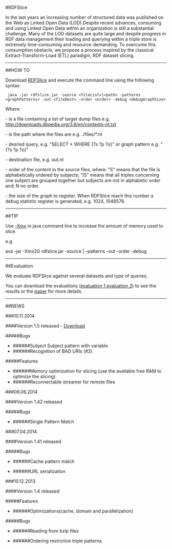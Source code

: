 #RDFSlice

In the last years an increasing number of structured data was published on the Web as Linked Open Data (LOD).Despite recent advances, consuming and using Linked Open Data within an organization is still a substantial challenge. Many of the LOD datasets are quite large and despite progress in RDF data management their loading and querying within a triple store is extremely time-consuming and resource-demanding. To overcome this consumption obstacle, we propose a process inspired by the classical Extract-Transform-Load (ETL) paradigm, RDF dataset slicing.

- - -
##HOW TO

Download [RDFSlice](https://bitbucket.org/emarx/rdfslice/downloads/rdfslice_1.5.jar) and execute the command line using the following syntax: 

     java -jar rdfslice.jar -source <fileList>|<path> -patterns <graphPatterns> -out <fileDest> -order <order> -debug <debugGraphSize>
	 
Where:

<fileList>       - is a file containing a list of target dump files e.g. http://downloads.dbpedia.org/3.8/en/contents-nt.txt

<path>           - is the path where the files are e.g. ./files/*.nt

<graphPatterns>  - desired query, e.g. "SELECT * WHERE {?s ?p ?o}" or graph pattern e.g. "{?s ?p ?o}"

<fileDest>       - destination file, e.g. out.nt

<order>          - order of the content in the source files, where: "S" means that the file is alphabetically ordered by subjects; "IS" means that all triples concerning one subject are grouped together but subjects are not in alphabetic order and; N no order.

<debugGraphSize> - the size of the graph to register. When RDFSlice reach this number a debug statistic register is generated, e.g. 1024, 1048576.
- - -
##TIP

Use [-Xmx](http://publib.boulder.ibm.com/infocenter/javasdk/tools/index.jsp?topic=%2Fcom.ibm.java.doc.igaa%2F_1vg000139b8b453-11951f1e7ff-8000_1001.html) in java command line to increase the amount of memory used to slice.

e.g. 

ava -jar -Xmx2G rdfslice.jar -source <fileList>|<path> -patterns <graphPatterns> -out <fileDest> -order <order> -debug <debugGraphSize>
- - -
##Evaluation

We evaluate RDFSlice against several datasets and type of queries.

You can download the evaluations ([evaluation 1](https://bitbucket.org/emarx/rdfslice/downloads/evaluation.rar),[evaluation 2](https://bitbucket.org/emarx/rdfslice/downloads/evaluation2.rar)) to see the results or the [paper](https://bitbucket.org/emarx/rdfslice/downloads/slice_v1.2.pdf) for more details.

- - -
##NEWS


###10.11.2014

####Version 1.5 released - [Download](https://bitbucket.org/emarx/rdfslice/downloads/rdfslice_1.5.jar)

#####Bugs

- ######Subject Subject pattern with variable
- ######Recognition of BAD URIs (#2)

#####Features

- ######Memory optimization for slicing (use the available free RAM to optimize the slicing)
- ######Reconnectable streamer for remote files

###06.06.2014

####Version 1.42 released

#####Bugs

- ######Single Pattern Match

###07.04.2014

####Version 1.41 released

#####Bugs

- ######Cache pattern match

- ######URL serialization

###10.12.2013

####Version 1.4 released

#####Features

- ######Optimizations(cache, domain and parallelization)

#####Bugs

- ######Reading from bzip files

- ######Ordering restrictive triple patterns